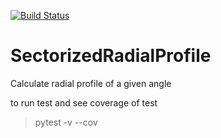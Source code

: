 [![Build Status](https://travis-ci.org/JeanBilheux/SectorizedRadialProfile.svg?branch=master)](https://travis-ci.org/JeanBilheux/SectorizedRadialProfile)

# SectorizedRadialProfile
Calculate radial profile of a given angle

to run test and see coverage of test
> pytest -v --cov

